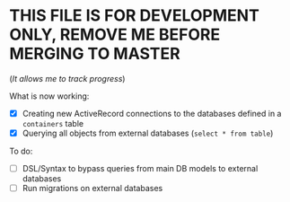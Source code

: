 # THIS FILE IS FOR DEVELOPMENT ONLY, REMOVE ME BEFORE MERGING TO MASTER

(*It allows me to track progress*)

What is now working:

- [x] Creating new ActiveRecord connections to the databases defined in a `containers` table
- [x] Querying all objects from external databases (`select * from table`)

To do:

- [ ] DSL/Syntax to bypass queries from main DB models to external databases
- [ ] Run migrations on external databases
